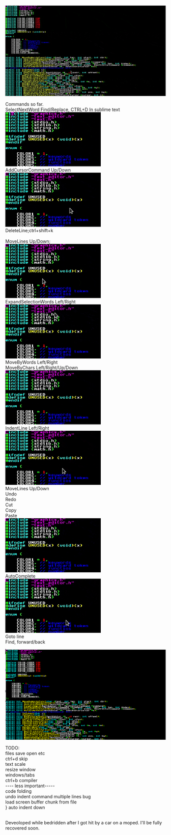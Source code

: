 ![Screenshot](Screenshot.gif)

Commands so far.<br>
    SelectNextWord Find/Replace, CTRL+D In sublime text<br>
    ![Screenshot](selectcursors.gif)<br>
    AddCursorCommand Up/Down<br>
    ![Screenshot](cursors.gif)<br>
    DeleteLine;ctrl+shift+k<br><br>
    MoveLines Up/Down;<br>
    ![Screenshot](movelines.gif)<br>
    ExpandSelectionWords Left/Right<br>
    ![Screenshot](selections.gif)<br>
    MoveByWords Left/Right<br>
    MoveByChars Left/Right/Up/Down<br>
    ![Screenshot](navigation.gif)<br>
    IndentLine Left/Right<br>
   ![Screenshot](indenting.gif)<br>
    MoveLines Up/Down<br>
    Undo<br>
    Redo<br>
    Cut<br>
    Copy<br>
    Paste<br>
    ![Screenshot](undo.gif)<br>
    AutoComplete<br>
    ![Screenshot](autocomplete.gif)<br>
    Goto line<br>
    Find, forward/back<br>
    
    
    

![Screenshot](Screenshot.png)<br>

TODO:<br>
files save open etc<br>
ctrl+d skip <br>
text scale <br>
resize window<br>
windows/tabs<br>
ctrl+b compiler<br>
---- less important-----<br>
code folding<br>
undo indent command multiple lines bug<br>
load screen buffer chunk from file<br>
} auto indent down<br>

<br>
Deveoloped while bedridden after I got hit by a car on a moped. I'll be fully recovered soon.
